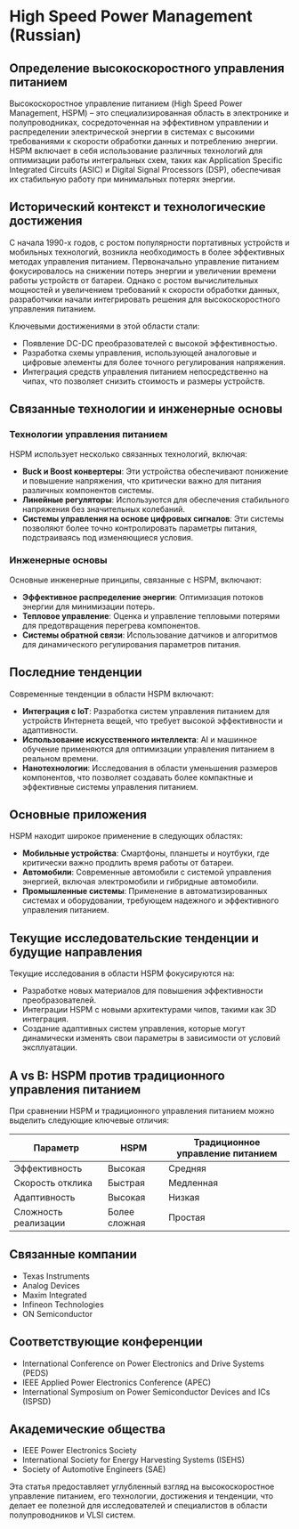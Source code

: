 # High Speed Power Management (Russian)

## Определение высокоскоростного управления питанием

Высокоскоростное управление питанием (High Speed Power Management, HSPM) – это специализированная область в электронике и полупроводниках, сосредоточенная на эффективном управлении и распределении электрической энергии в системах с высокими требованиями к скорости обработки данных и потреблению энергии. HSPM включает в себя использование различных технологий для оптимизации работы интегральных схем, таких как Application Specific Integrated Circuits (ASIC) и Digital Signal Processors (DSP), обеспечивая их стабильную работу при минимальных потерях энергии.

## Исторический контекст и технологические достижения

С начала 1990-х годов, с ростом популярности портативных устройств и мобильных технологий, возникла необходимость в более эффективных методах управления питанием. Первоначально управление питанием фокусировалось на снижении потерь энергии и увеличении времени работы устройств от батареи. Однако с ростом вычислительных мощностей и увеличением требований к скорости обработки данных, разработчики начали интегрировать решения для высокоскоростного управления питанием.

Ключевыми достижениями в этой области стали:
- Появление DC-DC преобразователей с высокой эффективностью.
- Разработка схемы управления, использующей аналоговые и цифровые элементы для более точного регулирования напряжения.
- Интеграция средств управления питанием непосредственно на чипах, что позволяет снизить стоимость и размеры устройств.

## Связанные технологии и инженерные основы

### Технологии управления питанием

HSPM использует несколько связанных технологий, включая:
- **Buck и Boost конвертеры**: Эти устройства обеспечивают понижение и повышение напряжения, что критически важно для питания различных компонентов системы.
- **Линейные регуляторы**: Используются для обеспечения стабильного напряжения без значительных колебаний.
- **Системы управления на основе цифровых сигналов**: Эти системы позволяют более точно контролировать параметры питания, подстраиваясь под изменяющиеся условия.

### Инженерные основы

Основные инженерные принципы, связанные с HSPM, включают:
- **Эффективное распределение энергии**: Оптимизация потоков энергии для минимизации потерь.
- **Тепловое управление**: Оценка и управление тепловыми потерями для предотвращения перегрева компонентов.
- **Системы обратной связи**: Использование датчиков и алгоритмов для динамического регулирования параметров питания.

## Последние тенденции

Современные тенденции в области HSPM включают:
- **Интеграция с IoT**: Разработка систем управления питанием для устройств Интернета вещей, что требует высокой эффективности и адаптивности.
- **Использование искусственного интеллекта**: AI и машинное обучение применяются для оптимизации управления питанием в реальном времени.
- **Нанотехнологии**: Исследования в области уменьшения размеров компонентов, что позволяет создавать более компактные и эффективные системы управления питанием.

## Основные приложения

HSPM находит широкое применение в следующих областях:
- **Мобильные устройства**: Смартфоны, планшеты и ноутбуки, где критически важно продлить время работы от батареи.
- **Автомобили**: Современные автомобили с системой управления энергией, включая электромобили и гибридные автомобили.
- **Промышленные системы**: Применение в автоматизированных системах и оборудовании, требующем надежного и эффективного управления питанием.

## Текущие исследовательские тенденции и будущие направления

Текущие исследования в области HSPM фокусируются на:
- Разработке новых материалов для повышения эффективности преобразователей.
- Интеграции HSPM с новыми архитектурами чипов, такими как 3D интеграция.
- Создание адаптивных систем управления, которые могут динамически изменять свои параметры в зависимости от условий эксплуатации.

## A vs B: HSPM против традиционного управления питанием

При сравнении HSPM и традиционного управления питанием можно выделить следующие ключевые отличия:

| Параметр                      | HSPM                            | Традиционное управление питанием |
|-------------------------------|---------------------------------|----------------------------------|
| Эффективность                 | Высокая                         | Средняя                          |
| Скорость отклика              | Быстрая                         | Медленная                        |
| Адаптивность                  | Высокая                         | Низкая                           |
| Сложность реализации          | Более сложная                   | Простая                          |

## Связанные компании

- Texas Instruments
- Analog Devices
- Maxim Integrated
- Infineon Technologies
- ON Semiconductor

## Соответствующие конференции

- International Conference on Power Electronics and Drive Systems (PEDS)
- IEEE Applied Power Electronics Conference (APEC)
- International Symposium on Power Semiconductor Devices and ICs (ISPSD)

## Академические общества

- IEEE Power Electronics Society
- International Society for Energy Harvesting Systems (ISEHS)
- Society of Automotive Engineers (SAE)

Эта статья предоставляет углубленный взгляд на высокоскоростное управление питанием, его технологии, достижения и тенденции, что делает ее полезной для исследователей и специалистов в области полупроводников и VLSI систем.